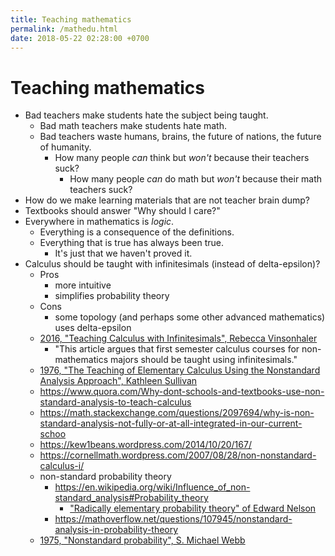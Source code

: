 ```yaml
---
title: Teaching mathematics
permalink: /mathedu.html
date: 2018-05-22 02:28:00 +0700
---
```


# Teaching mathematics

- Bad teachers make students hate the subject being taught.
    - Bad math teachers make students hate math.
    - Bad teachers waste humans, brains, the future of nations, the future of humanity.
        - How many people *can* think but *won't* because their teachers suck?
            - How many people *can* do math but *won't* because their math teachers suck?
- How do we make learning materials that are not teacher brain dump?
- Textbooks should answer "Why should I care?"
- Everywhere in mathematics is *logic*.
    - Everything is a consequence of the definitions.
    - Everything that is true has always been true.
        - It's just that we haven't proved it.
- Calculus should be taught with infinitesimals (instead of delta-epsilon)?
    - Pros
        - more intuitive
        - simplifies probability theory
    - Cons
        - some topology (and perhaps some other advanced mathematics) uses delta-epsilon
    - [2016, "Teaching Calculus with Infinitesimals", Rebecca Vinsonhaler](https://pdfs.semanticscholar.org/8b83/73154da1eb0fa1b8b2a97e5fe63bf44a9c14.pdf)
        - "This article argues that first semester calculus courses for non-mathematics majors
        should be taught using infinitesimals."
    - [1976, "The Teaching of Elementary Calculus Using the Nonstandard Analysis Approach", Kathleen Sullivan](http://u.cs.biu.ac.il/~katzmik/sullivan76.pdf)
    - https://www.quora.com/Why-dont-schools-and-textbooks-use-non-standard-analysis-to-teach-calculus
    - https://math.stackexchange.com/questions/2097694/why-is-non-standard-analysis-not-fully-or-at-all-integrated-in-our-current-schoo
    - https://kew1beans.wordpress.com/2014/10/20/167/
    - https://cornellmath.wordpress.com/2007/08/28/non-nonstandard-calculus-i/
    - non-standard probability theory
        - https://en.wikipedia.org/wiki/Influence_of_non-standard_analysis#Probability_theory
            - ["Radically elementary probability theory" of Edward Nelson](https://web.math.princeton.edu/~nelson/books/rept.pdf)
        - https://mathoverflow.net/questions/107945/nonstandard-analysis-in-probability-theory
    - [1975, "Nonstandard probability", S. Michael Webb](https://projecteuclid.org/euclid.ndjfl/euclid.ndjfl/1093891802)
